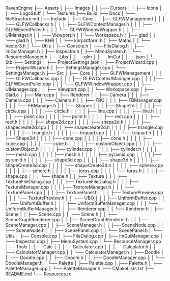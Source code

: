 RavenEngine
├── Assets
│   ├── Images
│   │   ├── Cursors
│   │   ├── Icons
│   │   └── LogoStuff
│   └── Textures
├── Build
├── Docs
│   └── fileStructure.md
├── Include
│   ├── Core
│   │   ├── GLFWManagement
│   │   │   ├── GLFWCallbacks.h
│   │   │   ├── GLFWContextManager.h
│   │   │   ├── GLFWEventPoller.h
│   │   │   └── GLFWWindowWrapper.h
│   │   ├── UIManager.h
│   │   ├── Viewport.h
│   │   └── Workspace.h
│   ├── glad
│   │   └── glad.h
│   ├── KHR
│   │   └── khrplatform.h
│   ├── Maths
│   │   └── Vector3.h
│   └── Utils
│       ├── Console.h
│       ├── FileDialog.h
│       ├── ImGuiManager.h
│       ├── Inspector.h
│       ├── MenuSystem.h
│       └── ResourceManager.h
├── Libs
│   ├── glm
│   ├── ImGui
│   ├── json
│   └── Stb
├── Settings
│   ├── ProjectSettings.json
│   ├── ProjectWizard.cpp
│   ├── ProjectWizard.h
│   ├── SettingsManager.cpp
│   └── SettingsManager.h
├── Src
│   ├── Core
│   │   ├── GLFWManagement
│   │   │   ├── GLFWCallbacks.cpp
│   │   │   ├── GLFWContextManager.cpp
│   │   │   ├── GLFWEventPoller.cpp
│   │   │   └── GLFWWindowWrapper.cpp
│   │   ├── UIManager.cpp
│   │   ├── Viewport.cpp
│   │   └── Workspace.cpp
│   ├── Glad.c
│   ├── Main.cpp
│   ├── Renderer
│   │   ├── Camera
│   │   │   ├── Camera.cpp
│   │   │   └── Camera.h
│   │   ├── FBO
│   │   │   ├── FBManager.cpp
│   │   │   └── FBManager.h
│   │   ├── Shapes
│   │   │   ├── Shape2d
│   │   │   │   ├── circle.cpp
│   │   │   │   ├── circle.h
│   │   │   │   ├── line.cpp
│   │   │   │   ├── line.h
│   │   │   │   ├── point.cpp
│   │   │   │   ├── point.h
│   │   │   │   ├── rect.cpp
│   │   │   │   ├── rect.h
│   │   │   │   ├── shape2d.cpp
│   │   │   │   ├── shape2d.h
│   │   │   │   ├── shapecreate2d.cpp
│   │   │   │   ├── shapecreate2d.h
│   │   │   │   ├── triangle.cpp
│   │   │   │   ├── triangle.h
│   │   │   │   ├── triquad.cpp
│   │   │   │   └── triquad.h
│   │   │   ├── Shape3d
│   │   │   │   ├── cone.cpp
│   │   │   │   ├── cone.h
│   │   │   │   ├── cube.cpp
│   │   │   │   ├── cube.h
│   │   │   │   ├── customObject.cpp
│   │   │   │   ├── customObject.h
│   │   │   │   ├── cylinder.cpp
│   │   │   │   ├── cylinder.h
│   │   │   │   ├── mesh.cpp
│   │   │   │   ├── mesh.h
│   │   │   │   ├── pyramid.cpp
│   │   │   │   ├── pyramid.h
│   │   │   │   ├── shape3d.cpp
│   │   │   │   ├── shape3d.h
│   │   │   │   ├── shapeCreate3d.cpp
│   │   │   │   ├── shapeCreate3d.h
│   │   │   │   ├── sphere.cpp
│   │   │   │   ├── sphere.h
│   │   │   │   ├── torus.cpp
│   │   │   │   └── torus.h
│   │   │   ├── shape.cpp
│   │   │   └── shape.h
│   │   ├── Texture
│   │   │   ├── TextureFileDialog.cpp
│   │   │   ├── TextureFileDialog.h
│   │   │   ├── TextureManager.cpp
│   │   │   ├── TextureManager.h
│   │   │   ├── TexturePanel.cpp
│   │   │   ├── TexturePanel.h
│   │   │   ├── TexturePreview.cpp
│   │   │   └── TexturePreview.h
│   │   ├── UBO
│   │   │   ├── UniformBuffer.cpp
│   │   │   ├── UniformBuffer.h
│   │   │   ├── UniformBufferManager.cpp
│   │   │   └── UniformBufferManager.h
│   │   ├── Renderer.cpp
│   │   └── Renderer.h
│   ├── Scene
│   │   ├── Scene.cpp
│   │   ├── Scene.h
│   │   ├── SceneGraphRenderer.cpp
│   │   ├── SceneGraphRenderer.h
│   │   ├── SceneManager.cpp
│   │   ├── SceneManager.h
│   │   ├── SceneNode.cpp
│   │   ├── SceneNode.h
│   │   ├── ScenePanel.cpp
│   │   └── ScenePanel.h
│   └── Utils
│       ├── Console.cpp
│       ├── FileDialog.cpp
│       ├── ImGuiManager.cpp
│       ├── Inspector.cpp
│       ├── MenuSystem.cpp
│       └── ResourceManager.cpp
├── Tools
│   ├── Calc
│   │   ├── Calculator.cpp
│   │   ├── Calculator.h
│   │   ├── CalculatorManager.cpp
│   │   └── CalculatorManager.h
│   ├── Doodle
│   │   ├── Doodle.cpp
│   │   ├── Doodle.h
│   │   ├── DoodleManager.cpp
│   │   └── DoodleManager.h
│   └── Palette
│       ├── Palette.cpp
│       ├── Palette.h
│       ├── PaletteManager.cpp
│       └── PaletteManager.h
├── CMakeLists.txt
├── README.md
└── Resources.rc